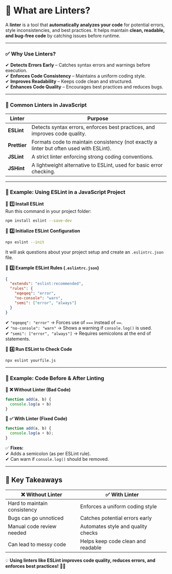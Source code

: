 # **🔹 What are Linters?**  
A **linter** is a tool that **automatically analyzes your code** for potential errors, style inconsistencies, and best practices. It helps maintain **clean, readable, and bug-free code** by catching issues before runtime.  

---

### ✅ **Why Use Linters?**  
✔ **Detects Errors Early** – Catches syntax errors and warnings before execution.  
✔ **Enforces Code Consistency** – Maintains a uniform coding style.  
✔ **Improves Readability** – Keeps code clean and structured.  
✔ **Enhances Code Quality** – Encourages best practices and reduces bugs.  

---

### **🔹 Common Linters in JavaScript**  
| **Linter**  | **Purpose**  |
|------------|-------------|
| **ESLint**  | Detects syntax errors, enforces best practices, and improves code quality. |
| **Prettier** | Formats code to maintain consistency (not exactly a linter but often used with ESLint). |
| **JSLint**  | A strict linter enforcing strong coding conventions. |
| **JSHint**  | A lightweight alternative to ESLint, used for basic error checking. |

---

### **🔹 Example: Using ESLint in a JavaScript Project**  
📌 **1️⃣ Install ESLint**  
Run this command in your project folder:  
```sh
npm install eslint --save-dev
```

📌 **2️⃣ Initialize ESLint Configuration**  
```sh
npx eslint --init
```
It will ask questions about your project setup and create an `.eslintrc.json` file.  

📌 **3️⃣ Example ESLint Rules (`.eslintrc.json`)**  
```json
{
  "extends": "eslint:recommended",
  "rules": {
    "eqeqeq": "error",   
    "no-console": "warn", 
    "semi": ["error", "always"] 
  }
}
```
✔ `"eqeqeq": "error"` → Forces use of `===` instead of `==`.  
✔ `"no-console": "warn"` → Shows a warning if `console.log()` is used.  
✔ `"semi": ["error", "always"]` → Requires semicolons at the end of statements.  

📌 **4️⃣ Run ESLint to Check Code**  
```sh
npx eslint yourfile.js
```

---

### **🔹 Example: Code Before & After Linting**
📌 **❌ Without Linter (Bad Code)**
```javascript
function add(a, b) {
  console.log(a + b)
}
```
📌 **✅ With Linter (Fixed Code)**
```javascript
function add(a, b) {
  console.log(a + b);
}
```
✅ **Fixes:**  
✔ Adds a semicolon (as per ESLint rule).  
✔ Can warn if `console.log()` should be removed.  

---

## **🚀 Key Takeaways**
| ❌ **Without Linter** | ✅ **With Linter** |
|----------------|----------------|
| Hard to maintain consistency | Enforces a uniform coding style |
| Bugs can go unnoticed | Catches potential errors early |
| Manual code review needed | Automates style and quality checks |
| Can lead to messy code | Helps keep code clean and readable |

💡 **Using linters like ESLint improves code quality, reduces errors, and enforces best practices!** 🚀🔥